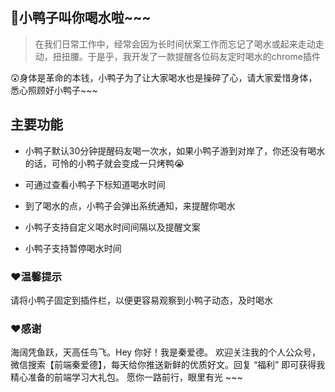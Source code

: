 ## 🐥小鸭子叫你喝水啦~~~

> 在我们日常工作中，经常会因为长时间伏案工作而忘记了喝水或起来走动走动，扭扭腰。于是乎，我开发了一款提醒各位码友定时喝水的chrome插件

😲身体是革命的本钱，小鸭子为了让大家喝水也是操碎了心，请大家爱惜身体，悉心照顾好小鸭子~~~

## 主要功能

- 小鸭子默认30分钟提醒码友喝一次水，如果小鸭子游到对岸了，你还没有喝水的话，可怜的小鸭子就会变成一只烤鸭😭

- 可通过查看小鸭子下标知道喝水时间

- 到了喝水的点，小鸭子会弹出系统通知，来提醒你喝水

- 小鸭子支持自定义喝水时间间隔以及提醒文案

- 小鸭子支持暂停喝水时间

### ❤️温馨提示

请将小鸭子固定到插件栏，以便更容易观察到小鸭子动态，及时喝水

### ❤️感谢

海阔凭鱼跃，天高任鸟飞。Hey 你好！我是秦爱德。
欢迎关注我的个人公众号，微信搜索【前端秦爱德】，每天给你推送新鲜的优质好文。回复 “福利” 即可获得我精心准备的前端学习大礼包。
愿你一路前行，眼里有光 ~~~

